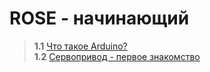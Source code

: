 # ROSE - начинающий

> **1.1** [Что такое Arduino?](https://github.com/EngineerZavoda/ROSE-Robotic-Open-Source-Education/blob/4093e8bd68f1b1ce46e146f25203ade319274adb/ROBO-HAND_BEGINNER/Description/Arduino.md)  
> **1.2** [Сервопривод - первое знакомство](https://github.com/EngineerZavoda/ROSE-Robotic-Open-Source-Education/blob/4093e8bd68f1b1ce46e146f25203ade319274adb/ROBO-HAND_BEGINNER/Description/ServoMotor.md)
